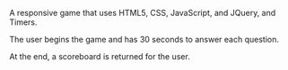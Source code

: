 A responsive game that uses HTML5, CSS, JavaScript, and JQuery, and Timers.

The user begins the game and has 30 seconds to answer each question.

At the end, a scoreboard is returned for the user. 
